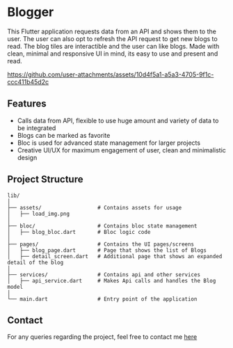 # Blogger

This Flutter application requests data from an API and shows them to the user. The user can also opt to refresh the API request to get new blogs to read. The blog tiles are interactible and the user can like blogs. Made with clean, minimal and responsive UI in mind, its easy to use and present and read.

https://github.com/user-attachments/assets/10d4f5a1-a5a3-4705-9f1c-ccc411b45d2c

## Features
- Calls data from API, flexible to use huge amount and variety of data to be integrated
- Blogs can be marked as favorite
- Bloc is used for advanced state management for larger projects
- Creative UI/UX for maximum engagement of user, clean and minimalistic design

## Project Structure

```
lib/
│
├── assets/                  # Contains assets for usage
│   ├── load_img.png         
│
├── bloc/                    # Contains bloc state management
│   ├── blog_bloc.dart       # Bloc logic code
│
├── pages/                   # Contains the UI pages/screens
│   ├── blog_page.dart       # Page that shows the list of Blogs
│   ├── detail_screen.dart   # Additional page that shows an expanded detail of the blog
│
├── services/                # Contains api and other services
│   ├── api_service.dart     # Makes Api calls and handles the Blog model
│
└── main.dart                # Entry point of the application
```

## Contact
For any queries regarding the project, feel free to contact me [here](avigyandas123@gmail.com)
